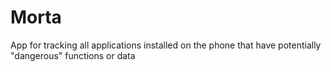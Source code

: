 # Morta
App for tracking all applications installed on the phone that have potentially "dangerous" functions or data

